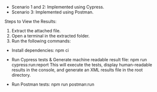 - Scenario 1 and 2: Implemented using Cypress.
- Scenario 3: Implemented using Postman.

Steps to View the Results:
1. Extract the attached file.
2. Open a terminal in the extracted folder.
3. Run the following commands:
   
- Install dependencies: npm ci
   
- Run Cypress tests & Generate machine readable result file: npm run cypress:run:report
        This will execute the tests, display human-readable results in the console, and generate an XML results file      in the root directory.
      
 - Run Postman tests: npm run postman:run